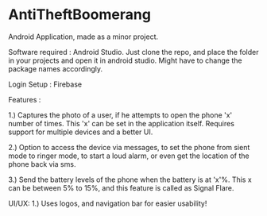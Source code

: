 # AntiTheftBoomerang

Android Application, made as a minor project.

Software required : Android Studio.
Just clone the repo, and place the folder in your projects and open it in android studio. Might have to change the package names accordingly.


Login Setup : Firebase

Features : 

1.) Captures the photo of a user, if he attempts to open the phone  'x' number of times. This 'x' can be set in the application itself. Requires support for multiple devices and a better UI.

2.) Option to access the device via messages, to set the phone from sient mode to ringer mode, to start a loud alarm, or even get the location of the phone back via sms.

3.) Send the battery levels of the phone when the battery is at 'x'%. This x can be between 5% to 15%, and this feature is called as Signal Flare. 


UI/UX:
1.) Uses logos, and navigation bar for easier usability!
